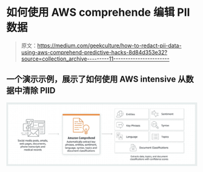 # 如何使用 AWS comprehende 编辑 PII 数据

> 原文：<https://medium.com/geekculture/how-to-redact-pii-data-using-aws-comprehend-predictive-hacks-8d84d353e32?source=collection_archive---------11----------------------->

## 一个演示示例，展示了如何使用 AWS intensive 从数据中清除 PIID

![](img/c6f65843c4090cbce0454d7725e6d940.png)
